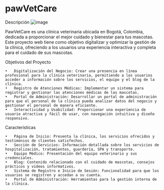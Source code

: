 # pawVetCare

Descripción
![image](https://github.com/user-attachments/assets/ab2b24cc-dc97-4096-aef1-8c382a7054d0)


PawVetCare es una clínica veterinaria ubicada en Bogotá, Colombia, dedicada a proporcionar el mejor cuidado y bienestar para tus mascotas. Este proyecto web tiene como objetivo digitalizar y optimizar la gestión de la clínica, ofreciendo a los usuarios una experiencia interactiva y completa para el cuidado de sus mascotas.

Objetivos del Proyecto

	•	Digitalización del Negocio: Crear una presencia en línea profesional para la clínica veterinaria, permitiendo a los usuarios acceder a información sobre los servicios, el equipo y el blog de la clínica.
	•	Registro de Atenciones Médicas: Implementar un sistema para registrar y gestionar las atenciones médicas de las mascotas.
	•	Portal de Administración: Desarrollar un portal de administración para que el personal de la clínica pueda analizar datos del negocio y gestionar el personal de manera eficiente.
	•	Interactividad y Usabilidad: Proporcionar una experiencia de usuario atractiva y fácil de usar, con navegación intuitiva y diseño responsivo.

Características

	•	Página de Inicio: Presenta la clínica, los servicios ofrecidos y testimonios de clientes satisfechos.
	•	Sección de Servicios: Información detallada sobre los servicios de hospitalización, tratamientos, guardería, SPA y transporte.
	•	Equipo Médico: Presentación del equipo veterinario y sus credenciales.
	•	Blog: Contenido relacionado con el cuidado de mascotas, consejos prácticos y videos informativos.
	•	Sistema de Registro e Inicio de Sesión: Funcionalidad para que los usuarios se registren y accedan a su cuenta.
	•	Portal de Administración: Herramientas para la gestión interna de la clínica.

